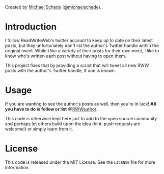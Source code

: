Created by [Michael Schade](http://mschade.me/) ([@michaelschade](http://twitter.com/intent/user?screen_name=michaelschade)).

Introduction
============

I follow ReadWriteWeb's twitter account to keep up to date on their latest
posts, but they unfortunately don't list the author's Twitter handle within the
original tweet. While I like a variety of their posts for their own merit,
I like to know who's written each post without having to open them.

This project fixes that by providing a script that will tweet all new RWW posts
with the author's Twitter handle, if one is known.

Usage
=====

If you are wanting to see the author's posts as well, then you're in luck!
**All you have to do is follow or list**
@[RWWauthor](http://twitter.com/intent/user?screen_name=rwwauthor).

This code is otherwise kept here just to add to the open source community and
perhaps let others build upon the idea (hint: push requests are welcome!) or
simply learn from it.

License
=======

This code is released under the MIT License. See the `LICENSE` file for more
information.

